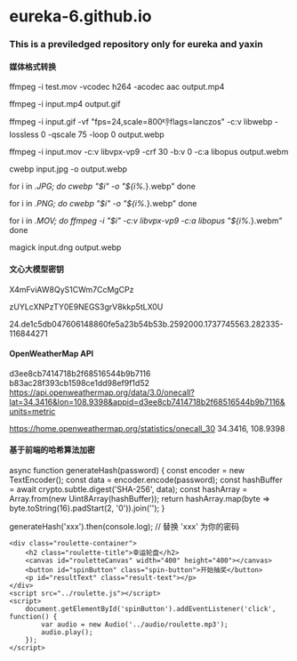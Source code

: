# eureka-6.github.io
### This is a previledged repository only for eureka and yaxin

#### 媒体格式转换
ffmpeg -i test.mov -vcodec h264 -acodec aac output.mp4

ffmpeg -i input.mp4 output.gif

ffmpeg -i input.gif -vf "fps=24,scale=800:-1:flags=lanczos" -c:v libwebp -lossless 0 -qscale 75 -loop 0 output.webp

ffmpeg -i input.mov -c:v libvpx-vp9 -crf 30 -b:v 0 -c:a libopus output.webm

cwebp input.jpg -o output.webp

for i in *.JPG; do
    cwebp "$i" -o "${i%.*}.webp"
done

for i in *.PNG; do
    cwebp "$i" -o "${i%.*}.webp"
done

for i in *.MOV; do
    ffmpeg -i "$i" -c:v libvpx-vp9 -c:a libopus "${i%.*}.webm"
done


magick input.dng output.webp

#### 文心大模型密钥
X4mFviAW8QyS1CWm7CcMgCPz

zUYLcXNPzTY0E9NEGS3grV8kkp5tLX0U

24.de1c5db047606148860fe5a23b54b53b.2592000.1737745563.282335-116844271

#### OpenWeatherMap API
d3ee8cb7414718b2f68516544b9b7116
b83ac28f393cb1598ce1dd98ef9f1d52
https://api.openweathermap.org/data/3.0/onecall?lat=34.3416&lon=108.9398&appid=d3ee8cb7414718b2f68516544b9b7116&units=metric

https://home.openweathermap.org/statistics/onecall_30
34.3416, 108.9398
#### 基于前端的哈希算法加密
async function generateHash(password) {
    const encoder = new TextEncoder();
    const data = encoder.encode(password);
    const hashBuffer = await crypto.subtle.digest('SHA-256', data);
    const hashArray = Array.from(new Uint8Array(hashBuffer));
    return hashArray.map(byte => byte.toString(16).padStart(2, '0')).join('');
}

generateHash('xxx').then(console.log); // 替换 'xxx' 为你的密码




    <div class="roulette-container">
        <h2 class="roulette-title">幸运轮盘</h2>
        <canvas id="rouletteCanvas" width="400" height="400"></canvas>
        <button id="spinButton" class="spin-button">开始抽奖</button>
        <p id="resultText" class="result-text"></p>
    </div>
    <script src="../roulette.js"></script>
    <script>
        document.getElementById('spinButton').addEventListener('click', function() {
            var audio = new Audio('../audio/roulette.mp3');
            audio.play();
        });
    </script>
